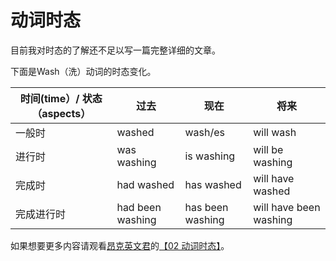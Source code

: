 # 动词时态

目前我对时态的了解还不足以写一篇完整详细的文章。

下面是Wash（洗）动词的时态变化。

| 时间\(time）/ 状态（aspects） | 过去               | 现在               | 将来                     |
|-----------------------|------------------|------------------|------------------------|
| 一般时                   | washed           | wash/es          | will wash              |
| 进行时                   | was washing      | is washing       | will be washing        |
| 完成时                   | had washed       | has washed       | will have washed       |
| 完成进行时                 | had been washing | has been washing | will have been washing |

如果想要更多内容请观看[昂克英文君](https://space.bilibili.com/286263737/video?tid=0&page=1&keyword=&order=pubdate)的[【02 动词时态】](https://www.bilibili.com/video/BV13t411q7Lv/?spm_id_from=333.788.videocard.0)。